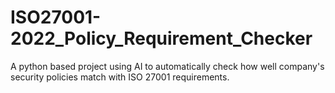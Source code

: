 # ISO27001-2022_Policy_Requirement_Checker
A python based project using AI to automatically check how well company's security policies match with ISO 27001 requirements.
